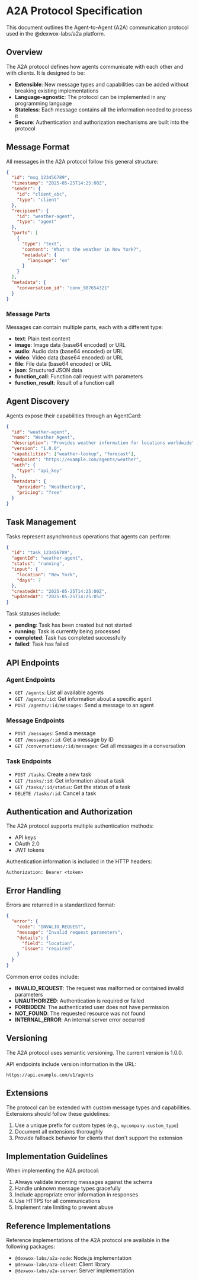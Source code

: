 # A2A Protocol Specification

This document outlines the Agent-to-Agent (A2A) communication protocol used in the @dexwox-labs/a2a platform.

## Overview

The A2A protocol defines how agents communicate with each other and with clients. It is designed to be:

- **Extensible**: New message types and capabilities can be added without breaking existing implementations
- **Language-agnostic**: The protocol can be implemented in any programming language
- **Stateless**: Each message contains all the information needed to process it
- **Secure**: Authentication and authorization mechanisms are built into the protocol

## Message Format

All messages in the A2A protocol follow this general structure:

```json
{
  "id": "msg_123456789",
  "timestamp": "2025-05-25T14:25:00Z",
  "sender": {
    "id": "client_abc",
    "type": "client"
  },
  "recipient": {
    "id": "weather-agent",
    "type": "agent"
  },
  "parts": [
    {
      "type": "text",
      "content": "What's the weather in New York?",
      "metadata": {
        "language": "en"
      }
    }
  ],
  "metadata": {
    "conversation_id": "conv_987654321"
  }
}
```

### Message Parts

Messages can contain multiple parts, each with a different type:

- **text**: Plain text content
- **image**: Image data (base64 encoded) or URL
- **audio**: Audio data (base64 encoded) or URL
- **video**: Video data (base64 encoded) or URL
- **file**: File data (base64 encoded) or URL
- **json**: Structured JSON data
- **function_call**: Function call request with parameters
- **function_result**: Result of a function call

## Agent Discovery

Agents expose their capabilities through an AgentCard:

```json
{
  "id": "weather-agent",
  "name": "Weather Agent",
  "description": "Provides weather information for locations worldwide",
  "version": "1.0.0",
  "capabilities": ["weather-lookup", "forecast"],
  "endpoint": "https://example.com/agents/weather",
  "auth": {
    "type": "api_key"
  },
  "metadata": {
    "provider": "WeatherCorp",
    "pricing": "free"
  }
}
```

## Task Management

Tasks represent asynchronous operations that agents can perform:

```json
{
  "id": "task_123456789",
  "agentId": "weather-agent",
  "status": "running",
  "input": {
    "location": "New York",
    "days": 7
  },
  "createdAt": "2025-05-25T14:25:00Z",
  "updatedAt": "2025-05-25T14:25:05Z"
}
```

Task statuses include:
- **pending**: Task has been created but not started
- **running**: Task is currently being processed
- **completed**: Task has completed successfully
- **failed**: Task has failed

## API Endpoints

### Agent Endpoints

- `GET /agents`: List all available agents
- `GET /agents/:id`: Get information about a specific agent
- `POST /agents/:id/messages`: Send a message to an agent

### Message Endpoints

- `POST /messages`: Send a message
- `GET /messages/:id`: Get a message by ID
- `GET /conversations/:id/messages`: Get all messages in a conversation

### Task Endpoints

- `POST /tasks`: Create a new task
- `GET /tasks/:id`: Get information about a task
- `GET /tasks/:id/status`: Get the status of a task
- `DELETE /tasks/:id`: Cancel a task

## Authentication and Authorization

The A2A protocol supports multiple authentication methods:

- API keys
- OAuth 2.0
- JWT tokens

Authentication information is included in the HTTP headers:

```
Authorization: Bearer <token>
```

## Error Handling

Errors are returned in a standardized format:

```json
{
  "error": {
    "code": "INVALID_REQUEST",
    "message": "Invalid request parameters",
    "details": {
      "field": "location",
      "issue": "required"
    }
  }
}
```

Common error codes include:
- **INVALID_REQUEST**: The request was malformed or contained invalid parameters
- **UNAUTHORIZED**: Authentication is required or failed
- **FORBIDDEN**: The authenticated user does not have permission
- **NOT_FOUND**: The requested resource was not found
- **INTERNAL_ERROR**: An internal server error occurred

## Versioning

The A2A protocol uses semantic versioning. The current version is 1.0.0.

API endpoints include version information in the URL:

```
https://api.example.com/v1/agents
```

## Extensions

The protocol can be extended with custom message types and capabilities. Extensions should follow these guidelines:

1. Use a unique prefix for custom types (e.g., `mycompany.custom_type`)
2. Document all extensions thoroughly
3. Provide fallback behavior for clients that don't support the extension

## Implementation Guidelines

When implementing the A2A protocol:

1. Always validate incoming messages against the schema
2. Handle unknown message types gracefully
3. Include appropriate error information in responses
4. Use HTTPS for all communications
5. Implement rate limiting to prevent abuse

## Reference Implementations

Reference implementations of the A2A protocol are available in the following packages:

- `@dexwox-labs/a2a-node`: Node.js implementation
- `@dexwox-labs/a2a-client`: Client library
- `@dexwox-labs/a2a-server`: Server implementation
